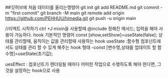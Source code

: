 ##깃허브에 처음 데이터를 올리는명령어
git init
git add README.md
git commit -m "first commit"
git branch -M main
git remote add origin https://github.com/PEHHUU/himedia.git
git push -u origin main


//리액트 시작하기
ctrl +J
mixin을 사용할때 @include 정해진 메서드;
입력을 해야 사용이 가능하다.
hook 기본적인 명령어
const [show,setShow]=useState(false); 상태를 관리할때,
움직이는 값을 관리할때 사용하는 hook
useState :함수형 컴포넌트에서도 상태를 관리 할 수 있게 해주는 hook
형태
-const [변수명,상태를 업데이트 할 함수명]=useState(초기값);
  <!-- const [count , setcount]= useState(0)
  return(
    <div>
      <p>you clicked {count} times </p>
      <button onClick={()=>(setcount(count+1))}>click me +</button>
      <button onClick={()=>(setcount(count-1))}>click me -</button>
    </div>
    ) --> 
uesEffect : 컴포넌트가 렌더링될 때마다 어떠한 작업으로 수행하도록 해야 한다면, 그것을 설정하는 hook으로 사용

